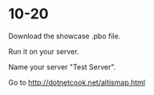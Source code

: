 # 10-20

Download the showcase .pbo file.

Run it on your server.

Name your server "Test Server".

Go to http://dotnetcook.net/altismap.html
